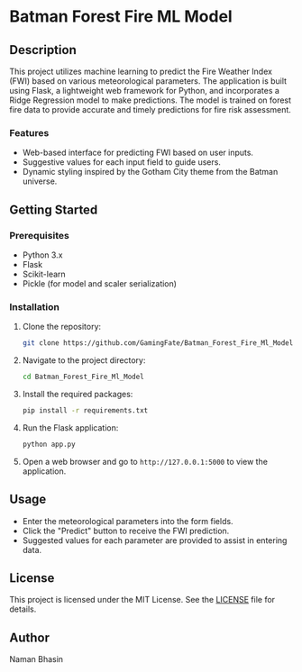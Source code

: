 
# Batman Forest Fire ML Model

## Description

This project utilizes machine learning to predict the Fire Weather Index (FWI) based on various meteorological parameters. The application is built using Flask, a lightweight web framework for Python, and incorporates a Ridge Regression model to make predictions. The model is trained on forest fire data to provide accurate and timely predictions for fire risk assessment.

### Features

- Web-based interface for predicting FWI based on user inputs.
- Suggestive values for each input field to guide users.
- Dynamic styling inspired by the Gotham City theme from the Batman universe.

## Getting Started

### Prerequisites

- Python 3.x
- Flask
- Scikit-learn
- Pickle (for model and scaler serialization)

### Installation

1. Clone the repository:
   ```bash
   git clone https://github.com/GamingFate/Batman_Forest_Fire_Ml_Model.git
   ```

2. Navigate to the project directory:
   ```bash
   cd Batman_Forest_Fire_Ml_Model
   ```

3. Install the required packages:
   ```bash
   pip install -r requirements.txt
   ```

4. Run the Flask application:
   ```bash
   python app.py
   ```

5. Open a web browser and go to `http://127.0.0.1:5000` to view the application.

## Usage

- Enter the meteorological parameters into the form fields.
- Click the "Predict" button to receive the FWI prediction.
- Suggested values for each parameter are provided to assist in entering data.

## License

This project is licensed under the MIT License. See the [LICENSE](LICENSE) file for details.

## Author

Naman Bhasin
